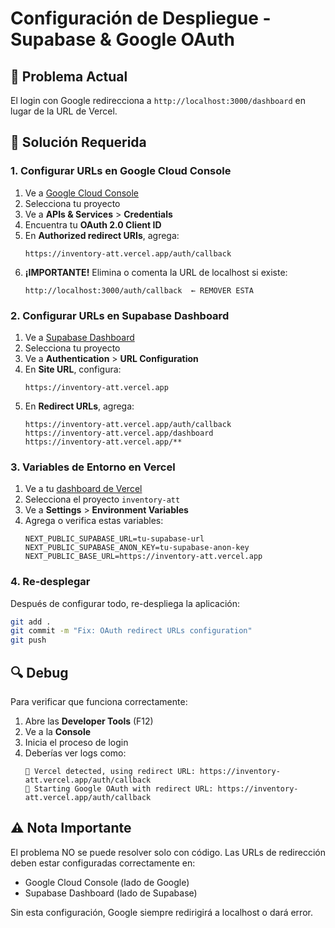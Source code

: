 # Configuración de Despliegue - Supabase & Google OAuth

## 🚨 Problema Actual
El login con Google redirecciona a `http://localhost:3000/dashboard` en lugar de la URL de Vercel.

## 🔧 Solución Requerida

### 1. Configurar URLs en Google Cloud Console

1. Ve a [Google Cloud Console](https://console.cloud.google.com/)
2. Selecciona tu proyecto
3. Ve a **APIs & Services** > **Credentials**
4. Encuentra tu **OAuth 2.0 Client ID**
5. En **Authorized redirect URIs**, agrega:
   ```
   https://inventory-att.vercel.app/auth/callback
   ```
6. **¡IMPORTANTE!** Elimina o comenta la URL de localhost si existe:
   ```
   http://localhost:3000/auth/callback  ← REMOVER ESTA
   ```

### 2. Configurar URLs en Supabase Dashboard

1. Ve a [Supabase Dashboard](https://supabase.com/dashboard)
2. Selecciona tu proyecto
3. Ve a **Authentication** > **URL Configuration**
4. En **Site URL**, configura:
   ```
   https://inventory-att.vercel.app
   ```
5. En **Redirect URLs**, agrega:
   ```
   https://inventory-att.vercel.app/auth/callback
   https://inventory-att.vercel.app/dashboard
   https://inventory-att.vercel.app/**
   ```

### 3. Variables de Entorno en Vercel

1. Ve a tu [dashboard de Vercel](https://vercel.com/dashboard)
2. Selecciona el proyecto `inventory-att`
3. Ve a **Settings** > **Environment Variables**
4. Agrega o verifica estas variables:
   ```
   NEXT_PUBLIC_SUPABASE_URL=tu-supabase-url
   NEXT_PUBLIC_SUPABASE_ANON_KEY=tu-supabase-anon-key
   NEXT_PUBLIC_BASE_URL=https://inventory-att.vercel.app
   ```

### 4. Re-desplegar

Después de configurar todo, re-despliega la aplicación:
```bash
git add .
git commit -m "Fix: OAuth redirect URLs configuration"
git push
```

## 🔍 Debug

Para verificar que funciona correctamente:

1. Abre las **Developer Tools** (F12)
2. Ve a la **Console**
3. Inicia el proceso de login
4. Deberías ver logs como:
   ```
   🚀 Vercel detected, using redirect URL: https://inventory-att.vercel.app/auth/callback
   🔄 Starting Google OAuth with redirect URL: https://inventory-att.vercel.app/auth/callback
   ```

## ⚠️ Nota Importante

El problema NO se puede resolver solo con código. Las URLs de redirección deben estar configuradas correctamente en:
- Google Cloud Console (lado de Google)
- Supabase Dashboard (lado de Supabase)

Sin esta configuración, Google siempre redirigirá a localhost o dará error.

